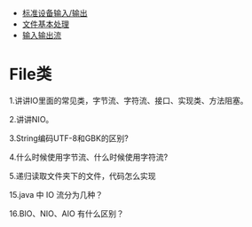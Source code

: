 * [标准设备输入/输出](#标准设备输入输出)
* [文件基本处理](#文件基本处理)
* [输入输出流](#输入输出流)

# File类



1.讲讲IO里面的常见类，字节流、字符流、接口、实现类、方法阻塞。

2.讲讲NIO。

3.String编码UTF-8和GBK的区别?

4.什么时候使用字节流、什么时候使用字符流?

5.递归读取文件夹下的文件，代码怎么实现

15.java 中 IO 流分为几种？

16.BIO、NIO、AIO 有什么区别？
